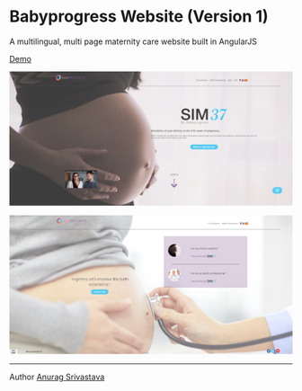 # Babyprogress Website (Version 1)

A multilingual, multi page maternity care website built in AngularJS

[Demo](https://envisagecyberart.in/projects/websites/babyprogress/)

![Screenshot1](Screenshot-1.png?raw=true)

![Screenshot2](Screenshot-2.png?raw=true)
___
Author [Anurag Srivastava](http://www.envisagecyberart.in)